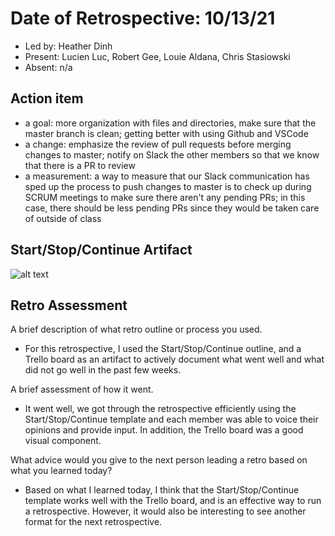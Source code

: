# Date of Retrospective: 10/13/21

* Led by: Heather Dinh
* Present: Lucien Luc, Robert Gee, Louie Aldana, Chris Stasiowski
* Absent: n/a

## Action item

* a goal: more organization with files and directories, make sure that the master branch is clean; getting better with using Github and VSCode
* a change: emphasize the review of pull requests before merging changes to master; notify on Slack the other members so that we know that there is a PR to review
* a measurement: a way to measure that our Slack communication has sped up the process to push changes to master is to check up during SCRUM meetings to make sure there aren't any pending PRs; in this case, there should be less pending PRs since they would be taken care of outside of class

## Start/Stop/Continue Artifact
![alt text](https://github.com/ucsb-cs148-f21/project-t01-sbrideshare/images/RETRO_01.JPG)


## Retro Assessment

A brief description of what retro outline or process you used.

* For this retrospective, I used the Start/Stop/Continue outline, and a Trello board as an artifact to actively document what went well
and what did not go well in the past few weeks.

A brief assessment of how it went.
* It went well, we got through the retrospective efficiently using the Start/Stop/Continue template and each member was able to voice their opinions and provide input. In addition, the Trello board was a good visual component.

What advice would you give to the next person leading a retro
  based on what you learned today?
* Based on what I learned today, I think that the Start/Stop/Continue template works well with the Trello board, and is an effective way to 
run a retrospective. However, it would also be interesting to see another format for the next retrospective.